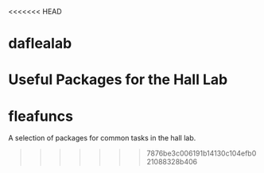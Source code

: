 <<<<<<< HEAD
# daflealab
Useful Packages for the Hall Lab
=======
# fleafuncs
A selection of packages for common tasks in the hall lab.
>>>>>>> 7876be3c006191b14130c104efb021088328b406
